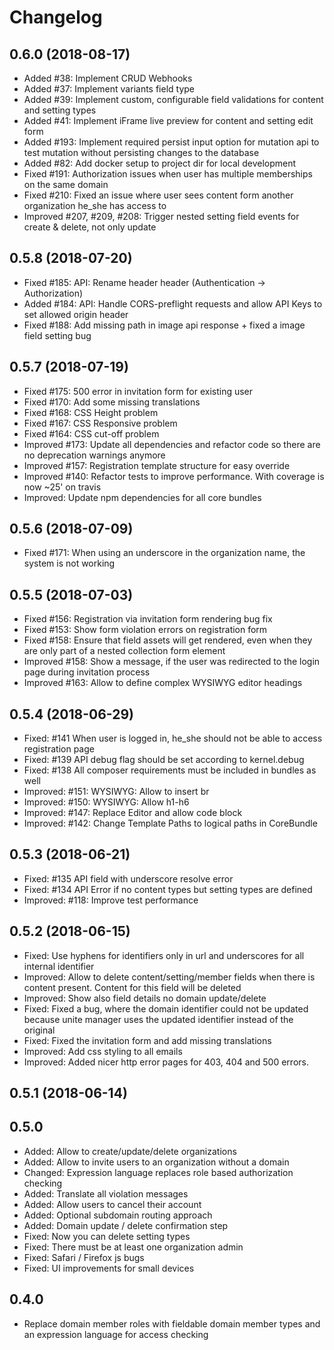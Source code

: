 # Changelog

## 0.6.0 (2018-08-17)
- Added #38: Implement CRUD Webhooks
- Added #37: Implement variants field type
- Added #39: Implement custom, configurable field validations for content and setting types  
- Added #41: Implement iFrame live preview for content and setting edit form
- Added #193: Implement required persist input option for mutation api to test mutation without persisting changes to the database
- Added #82: Add docker setup to project dir for local development
- Fixed #191: Authorization issues when user has multiple memberships on the same domain
- Fixed #210: Fixed an issue where user sees content form another organization he_she has access to
- Improved #207, #209, #208: Trigger nested setting field events for create & delete, not only update

## 0.5.8 (2018-07-20)
- Fixed #185: API: Rename header header (Authentication -> Authorization)
- Added #184: API: Handle CORS-preflight requests and allow API Keys to set allowed origin header
- Fixed #188: Add missing path in image api response + fixed a image field setting bug 

## 0.5.7 (2018-07-19)
- Fixed #175: 500 error in invitation form for existing user
- Fixed #170: Add some missing translations
- Fixed #168: CSS Height problem
- Fixed #167: CSS Responsive problem
- Fixed #164: CSS cut-off problem
- Improved #173: Update all dependencies and refactor code so there are no deprecation warnings anymore
- Improved #157: Registration template structure for easy override
- Improved #140: Refactor tests to improve performance. With coverage is now ~25' on travis
- Improved: Update npm dependencies for all core bundles 

## 0.5.6 (2018-07-09)
- Fixed #171: When using an underscore in the organization name, the system is not working

## 0.5.5 (2018-07-03)
- Fixed #156: Registration via invitation form rendering bug fix
- Fixed #153: Show form violation errors on registration form
- Fixed #158: Ensure that field assets will get rendered, even when they are only part of a nested collection form element
- Improved #158: Show a message, if the user was redirected to the login page during invitation process
- Improved #163: Allow to define complex WYSIWYG editor headings 

## 0.5.4 (2018-06-29)

- Fixed: #141 When user is logged in, he_she should not be able to access registration page
- Fixed: #139 API debug flag should be set according to kernel.debug
- Fixed: #138 All composer requirements must be included in bundles as well
- Improved: #151: WYSIWYG: Allow to insert br
- Improved: #150: WYSIWYG: Allow h1-h6
- Improved: #147: Replace Editor and allow code block
- Improved: #142: Change Template Paths to logical paths in CoreBundle

## 0.5.3 (2018-06-21)

- Fixed: #135 API field with underscore resolve error
- Fixed: #134 API Error if no content types but setting types are defined
- Improved: #118: Improve test performance

## 0.5.2 (2018-06-15)

- Fixed: Use hyphens for identifiers only in url and underscores for all internal identifier
- Improved: Allow to delete content/setting/member fields when there is content present. Content for this field will be deleted
- Improved: Show also field details no domain update/delete
- Fixed: Fixed a bug, where the domain identifier could not be updated because unite manager uses the updated identifier instead of the original  
- Fixed: Fixed the invitation form and add missing translations
- Improved: Add css styling to all emails
- Improved: Added nicer http error pages for 403, 404 and 500 errors.  

## 0.5.1 (2018-06-14)

## 0.5.0

- Added: Allow to create/update/delete organizations
- Added: Allow to invite users to an organization without a domain
- Changed: Expression language replaces role based authorization checking 
- Added: Translate all violation messages
- Added: Allow users to cancel their account
- Added: Optional subdomain routing approach 
- Added: Domain update / delete confirmation step
- Fixed: Now you can delete setting types
- Fixed: There must be at least one organization admin
- Fixed: Safari / Firefox js bugs 
- Fixed: UI improvements for small devices

## 0.4.0

- Replace domain member roles with fieldable domain member types and an expression language for access checking 

